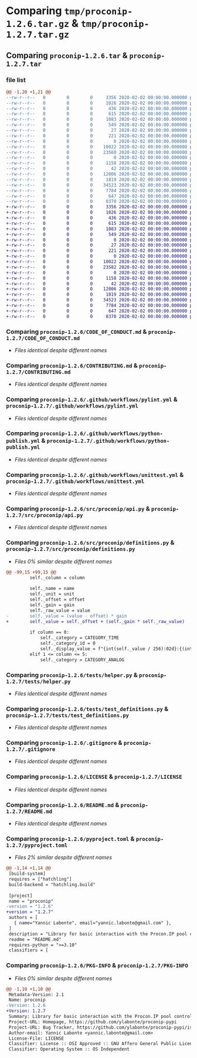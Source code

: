 # Comparing `tmp/proconip-1.2.6.tar.gz` & `tmp/proconip-1.2.7.tar.gz`

## Comparing `proconip-1.2.6.tar` & `proconip-1.2.7.tar`

### file list

```diff
@@ -1,20 +1,21 @@
--rw-r--r--   0        0        0     3356 2020-02-02 00:00:00.000000 proconip-1.2.6/CODE_OF_CONDUCT.md
--rw-r--r--   0        0        0     1026 2020-02-02 00:00:00.000000 proconip-1.2.6/CONTRIBUTING.md
--rw-r--r--   0        0        0      436 2020-02-02 00:00:00.000000 proconip-1.2.6/SECURITY.md
--rw-r--r--   0        0        0      615 2020-02-02 00:00:00.000000 proconip-1.2.6/.github/workflows/pylint.yml
--rw-r--r--   0        0        0     1083 2020-02-02 00:00:00.000000 proconip-1.2.6/.github/workflows/python-publish.yml
--rw-r--r--   0        0        0      549 2020-02-02 00:00:00.000000 proconip-1.2.6/.github/workflows/unittest.yml
--rw-r--r--   0        0        0       27 2020-02-02 00:00:00.000000 proconip-1.2.6/src/requirements.txt
--rw-r--r--   0        0        0      221 2020-02-02 00:00:00.000000 proconip-1.2.6/src/setup.py
--rw-r--r--   0        0        0        0 2020-02-02 00:00:00.000000 proconip-1.2.6/src/proconip/__init__.py
--rw-r--r--   0        0        0    10022 2020-02-02 00:00:00.000000 proconip-1.2.6/src/proconip/api.py
--rw-r--r--   0        0        0    23560 2020-02-02 00:00:00.000000 proconip-1.2.6/src/proconip/definitions.py
--rw-r--r--   0        0        0        0 2020-02-02 00:00:00.000000 proconip-1.2.6/tests/__init__.py
--rw-r--r--   0        0        0     1158 2020-02-02 00:00:00.000000 proconip-1.2.6/tests/helper.py
--rw-r--r--   0        0        0       42 2020-02-02 00:00:00.000000 proconip-1.2.6/tests/requirements.txt
--rw-r--r--   0        0        0    12006 2020-02-02 00:00:00.000000 proconip-1.2.6/tests/test_definitions.py
--rw-r--r--   0        0        0     1819 2020-02-02 00:00:00.000000 proconip-1.2.6/.gitignore
--rw-r--r--   0        0        0    34523 2020-02-02 00:00:00.000000 proconip-1.2.6/LICENSE
--rw-r--r--   0        0        0     7784 2020-02-02 00:00:00.000000 proconip-1.2.6/README.md
--rw-r--r--   0        0        0      647 2020-02-02 00:00:00.000000 proconip-1.2.6/pyproject.toml
--rw-r--r--   0        0        0     8370 2020-02-02 00:00:00.000000 proconip-1.2.6/PKG-INFO
+-rw-r--r--   0        0        0     3356 2020-02-02 00:00:00.000000 proconip-1.2.7/CODE_OF_CONDUCT.md
+-rw-r--r--   0        0        0     1026 2020-02-02 00:00:00.000000 proconip-1.2.7/CONTRIBUTING.md
+-rw-r--r--   0        0        0      436 2020-02-02 00:00:00.000000 proconip-1.2.7/SECURITY.md
+-rw-r--r--   0        0        0      615 2020-02-02 00:00:00.000000 proconip-1.2.7/.github/workflows/pylint.yml
+-rw-r--r--   0        0        0     1083 2020-02-02 00:00:00.000000 proconip-1.2.7/.github/workflows/python-publish.yml
+-rw-r--r--   0        0        0      549 2020-02-02 00:00:00.000000 proconip-1.2.7/.github/workflows/unittest.yml
+-rw-r--r--   0        0        0        0 2020-02-02 00:00:00.000000 proconip-1.2.7/src/__init__.py
+-rw-r--r--   0        0        0       27 2020-02-02 00:00:00.000000 proconip-1.2.7/src/requirements.txt
+-rw-r--r--   0        0        0      221 2020-02-02 00:00:00.000000 proconip-1.2.7/src/setup.py
+-rw-r--r--   0        0        0        0 2020-02-02 00:00:00.000000 proconip-1.2.7/src/proconip/__init__.py
+-rw-r--r--   0        0        0    10022 2020-02-02 00:00:00.000000 proconip-1.2.7/src/proconip/api.py
+-rw-r--r--   0        0        0    23582 2020-02-02 00:00:00.000000 proconip-1.2.7/src/proconip/definitions.py
+-rw-r--r--   0        0        0        0 2020-02-02 00:00:00.000000 proconip-1.2.7/tests/__init__.py
+-rw-r--r--   0        0        0     1158 2020-02-02 00:00:00.000000 proconip-1.2.7/tests/helper.py
+-rw-r--r--   0        0        0       42 2020-02-02 00:00:00.000000 proconip-1.2.7/tests/requirements.txt
+-rw-r--r--   0        0        0    12006 2020-02-02 00:00:00.000000 proconip-1.2.7/tests/test_definitions.py
+-rw-r--r--   0        0        0     1819 2020-02-02 00:00:00.000000 proconip-1.2.7/.gitignore
+-rw-r--r--   0        0        0    34523 2020-02-02 00:00:00.000000 proconip-1.2.7/LICENSE
+-rw-r--r--   0        0        0     7784 2020-02-02 00:00:00.000000 proconip-1.2.7/README.md
+-rw-r--r--   0        0        0      647 2020-02-02 00:00:00.000000 proconip-1.2.7/pyproject.toml
+-rw-r--r--   0        0        0     8370 2020-02-02 00:00:00.000000 proconip-1.2.7/PKG-INFO
```

### Comparing `proconip-1.2.6/CODE_OF_CONDUCT.md` & `proconip-1.2.7/CODE_OF_CONDUCT.md`

 * *Files identical despite different names*

### Comparing `proconip-1.2.6/CONTRIBUTING.md` & `proconip-1.2.7/CONTRIBUTING.md`

 * *Files identical despite different names*

### Comparing `proconip-1.2.6/.github/workflows/pylint.yml` & `proconip-1.2.7/.github/workflows/pylint.yml`

 * *Files identical despite different names*

### Comparing `proconip-1.2.6/.github/workflows/python-publish.yml` & `proconip-1.2.7/.github/workflows/python-publish.yml`

 * *Files identical despite different names*

### Comparing `proconip-1.2.6/.github/workflows/unittest.yml` & `proconip-1.2.7/.github/workflows/unittest.yml`

 * *Files identical despite different names*

### Comparing `proconip-1.2.6/src/proconip/api.py` & `proconip-1.2.7/src/proconip/api.py`

 * *Files identical despite different names*

### Comparing `proconip-1.2.6/src/proconip/definitions.py` & `proconip-1.2.7/src/proconip/definitions.py`

 * *Files 0% similar despite different names*

```diff
@@ -99,15 +99,15 @@
         self._column = column
 
         self._name = name
         self._unit = unit
         self._offset = offset
         self._gain = gain
         self._raw_value = value
-        self._value = (value - offset) * gain
+        self._value = self._offset + (self._gain * self._raw_value)
 
         if column == 0:
             self._category = CATEGORY_TIME
             self._category_id = 0
             self._display_value = f"{int(self._value / 256):02d}:{(int(self._value) % 256):02d}"
         elif 1 <= column <= 5:
             self._category = CATEGORY_ANALOG
```

### Comparing `proconip-1.2.6/tests/helper.py` & `proconip-1.2.7/tests/helper.py`

 * *Files identical despite different names*

### Comparing `proconip-1.2.6/tests/test_definitions.py` & `proconip-1.2.7/tests/test_definitions.py`

 * *Files identical despite different names*

### Comparing `proconip-1.2.6/.gitignore` & `proconip-1.2.7/.gitignore`

 * *Files identical despite different names*

### Comparing `proconip-1.2.6/LICENSE` & `proconip-1.2.7/LICENSE`

 * *Files identical despite different names*

### Comparing `proconip-1.2.6/README.md` & `proconip-1.2.7/README.md`

 * *Files identical despite different names*

### Comparing `proconip-1.2.6/pyproject.toml` & `proconip-1.2.7/pyproject.toml`

 * *Files 2% similar despite different names*

```diff
@@ -1,14 +1,14 @@
 [build-system]
 requires = ["hatchling"]
 build-backend = "hatchling.build"
 
 [project]
 name = "proconip"
-version = "1.2.6"
+version = "1.2.7"
 authors = [
   { name="Yannic Labonte", email="yannic.labonte@gmail.com" },
 ]
 description = "Library for basic interaction with the Procon.IP pool controller unit."
 readme = "README.md"
 requires-python = ">=3.10"
 classifiers = [
```

### Comparing `proconip-1.2.6/PKG-INFO` & `proconip-1.2.7/PKG-INFO`

 * *Files 0% similar despite different names*

```diff
@@ -1,10 +1,10 @@
 Metadata-Version: 2.1
 Name: proconip
-Version: 1.2.6
+Version: 1.2.7
 Summary: Library for basic interaction with the Procon.IP pool controller unit.
 Project-URL: Homepage, https://github.com/ylabonte/proconip-pypi
 Project-URL: Bug Tracker, https://github.com/ylabonte/proconip-pypi/issues
 Author-email: Yannic Labonte <yannic.labonte@gmail.com>
 License-File: LICENSE
 Classifier: License :: OSI Approved :: GNU Affero General Public License v3
 Classifier: Operating System :: OS Independent
```

